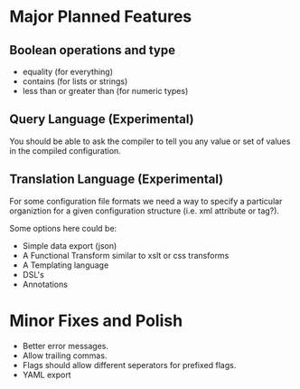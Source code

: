 # Major Planned Features

## Boolean operations and type

* equality (for everything)
* contains (for lists or strings)
* less than or greater than (for numeric types)

## Query Language (Experimental)

You should be able to ask the compiler to tell you any value or set of values in the
compiled configuration.

## Translation Language (Experimental)

For some configuration file formats we need a way to specify a particular
organiztion for a given configuration structure (i.e. xml attribute or tag?).

Some options here could be:

* Simple data export (json) 
* A Functional Transform similar to xslt or css transforms
* A Templating language
* DSL's
* Annotations

# Minor Fixes and Polish

* Better error messages.
* Allow trailing commas.
* Flags should allow different seperators for prefixed flags.
* YAML export